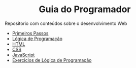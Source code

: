 <h1 align="center">Guia do Programador</h1>

Repositorio com conteúdos sobre o desenvolvimento Web 
- [Primeiros Passos](./Primeiros%20passos)
- [Lógica de Programação](./L%C3%B3gica%20de%20Programa%C3%A7%C3%A3o)
- [HTML](./HTML)
- [CSS](./CSS)
- [JavaScript](./JavaScript)
- [Exercicios de Lógica de Programação](./)